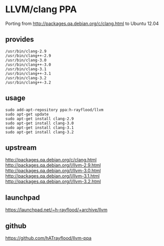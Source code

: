 LLVM/clang PPA
==============

Porting from http://packages.qa.debian.org/c/clang.html to Ubuntu 12.04

provides
--------
    /usr/bin/clang-2.9
    /usr/bin/clang++-2.9
    /usr/bin/clang-3.0
    /usr/bin/clang++-3.0
    /usr/bin/clang-3.1
    /usr/bin/clang++-3.1
    /usr/bin/clang-3.2
    /usr/bin/clang++-3.2

usage
-----
    sudo add-apt-repository ppa:h-rayflood/llvm
    sudo apt-get update
    sudo apt-get install clang-2.9
    sudo apt-get install clang-3.0
    sudo apt-get install clang-3.1
    sudo apt-get install clang-3.2

upstream
--------
http://packages.qa.debian.org/c/clang.html
http://packages.qa.debian.org/l/llvm-2.9.html
http://packages.qa.debian.org/l/llvm-3.0.html
http://packages.qa.debian.org/l/llvm-3.1.html
http://packages.qa.debian.org/l/llvm-3.2.html

launchpad
---------
https://launchpad.net/~h-rayflood/+archive/llvm

github
------
https://github.com/hATrayflood/llvm-ppa
